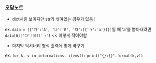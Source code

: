 ### 오답노트
- dict처럼 보이지만 str가 섞여있는 경우가 있음 ! 

ex. `data = [{'가':'A', '나':'B', '다':[{'ㄱ':'a'}]}]`일 때 'a'를 뽑아내려면 `data[0]['다'][0]['ㄱ']` << 이렇게 적어야함

- 마지막 딕셔너리 형식 출력에 맞게 바꾸기

ex. `for k, v in informations. items():`
    `print("{}:{}".format(k,v))`


